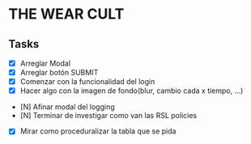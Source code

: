 # THE WEAR CULT
## Tasks

- [x] Arreglar Modal
- [x] Arreglar botón SUBMIT
- [x] Comenzar con la funcionalidad del login
- [x] Hacer algo con la imagen de fondo(blur, cambio cada x tiempo, ...)
- [N] Afinar modal del logging
- [N] Terminar de investigar como van las RSL policies
- [x] Mirar como proceduralizar la tabla que se pida